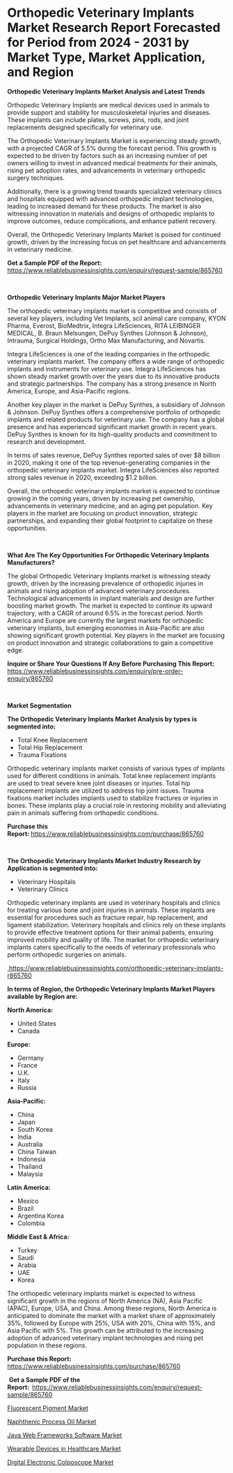 <p><h1>Orthopedic Veterinary Implants Market Research Report Forecasted for Period from 2024 -  2031 by Market Type, Market Application, and Region</h1></p><p><strong>Orthopedic Veterinary Implants Market Analysis and Latest Trends</strong></p>
<p><p>Orthopedic Veterinary Implants are medical devices used in animals to provide support and stability for musculoskeletal injuries and diseases. These implants can include plates, screws, pins, rods, and joint replacements designed specifically for veterinary use. </p><p>The Orthopedic Veterinary Implants Market is experiencing steady growth, with a projected CAGR of 5.5% during the forecast period. This growth is expected to be driven by factors such as an increasing number of pet owners willing to invest in advanced medical treatments for their animals, rising pet adoption rates, and advancements in veterinary orthopedic surgery techniques.</p><p>Additionally, there is a growing trend towards specialized veterinary clinics and hospitals equipped with advanced orthopedic implant technologies, leading to increased demand for these products. The market is also witnessing innovation in materials and designs of orthopedic implants to improve outcomes, reduce complications, and enhance patient recovery.</p><p>Overall, the Orthopedic Veterinary Implants Market is poised for continued growth, driven by the increasing focus on pet healthcare and advancements in veterinary medicine.</p></p>
<p><strong>Get a Sample PDF of the Report:&nbsp;</strong> <a href="https://www.reliablebusinessinsights.com/enquiry/request-sample/865760">https://www.reliablebusinessinsights.com/enquiry/request-sample/865760</a></p>
<p>&nbsp;</p>
<p><strong>Orthopedic Veterinary Implants Major Market Players</strong></p>
<p><p>The orthopedic veterinary implants market is competitive and consists of several key players, including Vet Implants, scil animal care company, KYON Pharma, Everost, BioMedtrix, Integra LifeSciences, RITA LEIBINGER MEDICAL, B. Braun Melsungen, DePuy Synthes (Johnson & Johnson), Intrauma, Surgical Holdings, Ortho Max Manufacturing, and Novartis.</p><p>Integra LifeSciences is one of the leading companies in the orthopedic veterinary implants market. The company offers a wide range of orthopedic implants and instruments for veterinary use. Integra LifeSciences has shown steady market growth over the years due to its innovative products and strategic partnerships. The company has a strong presence in North America, Europe, and Asia-Pacific regions.</p><p>Another key player in the market is DePuy Synthes, a subsidiary of Johnson & Johnson. DePuy Synthes offers a comprehensive portfolio of orthopedic implants and related products for veterinary use. The company has a global presence and has experienced significant market growth in recent years. DePuy Synthes is known for its high-quality products and commitment to research and development.</p><p>In terms of sales revenue, DePuy Synthes reported sales of over $8 billion in 2020, making it one of the top revenue-generating companies in the orthopedic veterinary implants market. Integra LifeSciences also reported strong sales revenue in 2020, exceeding $1.2 billion.</p><p>Overall, the orthopedic veterinary implants market is expected to continue growing in the coming years, driven by increasing pet ownership, advancements in veterinary medicine, and an aging pet population. Key players in the market are focusing on product innovation, strategic partnerships, and expanding their global footprint to capitalize on these opportunities.</p></p>
<p>&nbsp;</p>
<p><strong>What Are The Key Opportunities For Orthopedic Veterinary Implants Manufacturers?</strong></p>
<p><p>The global Orthopedic Veterinary Implants market is witnessing steady growth, driven by the increasing prevalence of orthopedic injuries in animals and rising adoption of advanced veterinary procedures. Technological advancements in implant materials and design are further boosting market growth. The market is expected to continue its upward trajectory, with a CAGR of around 6.5% in the forecast period. North America and Europe are currently the largest markets for orthopedic veterinary implants, but emerging economies in Asia-Pacific are also showing significant growth potential. Key players in the market are focusing on product innovation and strategic collaborations to gain a competitive edge.</p></p>
<p><strong>Inquire or Share Your Questions If Any Before Purchasing This Report:</strong> <a href="https://www.reliablebusinessinsights.com/enquiry/pre-order-enquiry/865760">https://www.reliablebusinessinsights.com/enquiry/pre-order-enquiry/865760</a></p>
<p>&nbsp;</p>
<p><strong>Market Segmentation</strong></p>
<p><strong>The Orthopedic Veterinary Implants Market Analysis by types is segmented into:</strong></p>
<p><ul><li>Total Knee Replacement</li><li>Total Hip Replacement</li><li>Trauma Fixations</li></ul></p>
<p><p>Orthopedic veterinary implants market consists of various types of implants used for different conditions in animals. Total knee replacement implants are used to treat severe knee joint diseases or injuries. Total hip replacement implants are utilized to address hip joint issues. Trauma fixations market includes implants used to stabilize fractures or injuries in bones. These implants play a crucial role in restoring mobility and alleviating pain in animals suffering from orthopedic conditions.</p></p>
<p><strong>Purchase this Report:&nbsp;</strong><a href="https://www.reliablebusinessinsights.com/purchase/865760">https://www.reliablebusinessinsights.com/purchase/865760</a></p>
<p>&nbsp;</p>
<p><strong>The Orthopedic Veterinary Implants Market Industry Research by Application is segmented into:</strong></p>
<p><ul><li>Veterinary Hospitals</li><li>Veterinary Clinics</li></ul></p>
<p><p>Orthopedic veterinary implants are used in veterinary hospitals and clinics for treating various bone and joint injuries in animals. These implants are essential for procedures such as fracture repair, hip replacement, and ligament stabilization. Veterinary hospitals and clinics rely on these implants to provide effective treatment options for their animal patients, ensuring improved mobility and quality of life. The market for orthopedic veterinary implants caters specifically to the needs of veterinary professionals who perform orthopedic surgeries on animals.</p></p>
<p><a href="https://www.reliablebusinessinsights.com/orthopedic-veterinary-implants-r865760">&nbsp;https://www.reliablebusinessinsights.com/orthopedic-veterinary-implants-r865760</a></p>
<p><strong>In terms of Region, the Orthopedic Veterinary Implants Market Players available by Region are:</strong></p>
<p>
    <p> <strong> North America: </strong>
        <ul>
            <li>United States</li>
            <li>Canada</li>
        </ul>
        </p> 
    <p> <strong> Europe: </strong>
        <ul>
            <li>Germany</li>
            <li>France</li>
            <li>U.K.</li>
            <li>Italy</li>
            <li>Russia</li>
        </ul>
        </p> 
    <p> <strong> Asia-Pacific: </strong>
        <ul>
            <li>China</li>
            <li>Japan</li>
            <li>South Korea</li>
            <li>India</li>
            <li>Australia</li>
            <li>China Taiwan</li>
            <li>Indonesia</li>
            <li>Thailand</li>
            <li>Malaysia</li>
        </ul>
        </p> 
    <p> <strong> Latin America: </strong>
        <ul>
            <li>Mexico</li>
            <li>Brazil</li>
            <li>Argentina Korea</li>
            <li>Colombia</li>
        </ul>
        </p> 
    <p> <strong> Middle East & Africa: </strong>
        <ul>
            <li>Turkey</li>
            <li>Saudi</li>
            <li>Arabia</li>
            <li>UAE</li>
            <li>Korea</li>
        </ul>
    </p>
    </p>
<p><p>The orthopedic veterinary implants market is expected to witness significant growth in the regions of North America (NA), Asia Pacific (APAC), Europe, USA, and China. Among these regions, North America is anticipated to dominate the market with a market share of approximately 35%, followed by Europe with 25%, USA with 20%, China with 15%, and Asia Pacific with 5%. This growth can be attributed to the increasing adoption of advanced veterinary implant technologies and rising pet population in these regions.</p></p>
<p><strong>Purchase this Report: </strong><a href="https://www.reliablebusinessinsights.com/purchase/865760">https://www.reliablebusinessinsights.com/purchase/865760</a></p>
<p>&nbsp;<strong>Get a Sample PDF of the Report:&nbsp;&nbsp;</strong><a href="https://www.reliablebusinessinsights.com/enquiry/request-sample/865760">https://www.reliablebusinessinsights.com/enquiry/request-sample/865760</a></p>
<p><strong></strong></p>
<p><p><a href="https://www.linkedin.com/pulse/fluorescent-pigment-market-trends-detailed-study-its-segmentation-tcw3e?trackingId=saECb1sZRu23rbKZlQhZIw%3D%3D">Fluorescent Pigment Market</a></p><p><a href="https://www.linkedin.com/pulse/naphthenic-process-oil-market-size-segmentation-trends-growth-oayoe?trackingId=EQEvatNaQW6jUyNXOnD%2BFA%3D%3D">Naphthenic Process Oil Market</a></p><p><a href="https://issuu.com/reportprime-2/docs/java-web-frameworks-software-market-size-2030.pptx">Java Web Frameworks Software Market</a></p><p><a href="https://github.com/bmorecock/Market-Research-Report-List-4/blob/main/wearable-devices-in-healthcare-market.md">Wearable Devices in Healthcare Market</a></p><p><a href="https://github.com/drzsklfn31/Market-Research-Report-List-1/blob/main/digital-electronic-colposcope-market.md">Digital Electronic Colposcope Market</a></p></p>